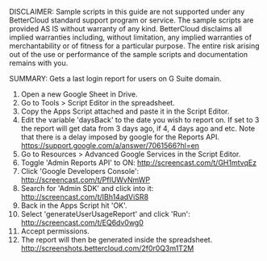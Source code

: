 DISCLAIMER: Sample scripts in this guide are not supported under any BetterCloud standard support program or service. The sample scripts are provided AS IS without warranty of any kind. BetterCloud disclaims all implied warranties including, without limitation, any implied warranties of merchantability or of fitness for a particular purpose. The entire risk arising out of the use or performance of the sample scripts and documentation remains with you.

SUMMARY: Gets a last login report for users on G Suite domain.

1) Open a new Google Sheet in Drive.
2) Go to Tools > Script Editor in the spreadsheet.
3) Copy the Apps Script attached and paste it in the Script Editor.
4) Edit the variable 'daysBack' to the date you wish to report on. If set to 3 the report will get data from 3 days ago, if 4, 4 days ago and etc. 
Note that there is a delay imposed by google for the Reports API. https://support.google.com/a/answer/7061566?hl=en
4) Go to Resources > Advanced Google Services in the Script Editor.
5) Toggle 'Admin Reports API' to ON: http://screencast.com/t/GH1mtvqEz
6) Click 'Google Developers Console': http://screencast.com/t/PfIUWvNmWP
7) Search for 'Admin SDK' and click into it: http://screencast.com/t/IBh14adViSR8
8) Back in the Apps Script hit 'OK'.
9) Select 'generateUserUsageReport' and click 'Run': http://screencast.com/t/EQ6dv0wg0
10) Accept permissions.
11) The report will then be generated inside the spreadsheet.
http://screenshots.bettercloud.com/2f0r0Q3m1T2M
